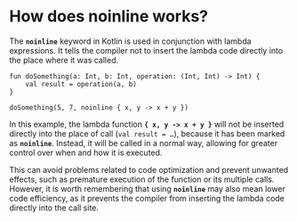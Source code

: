 # How does noinline works?

The **`noinline`** keyword in Kotlin is used in conjunction with lambda expressions. It tells the compiler not to insert the lambda code directly into the place where it was called.

```
fun doSomething(a: Int, b: Int, operation: (Int, Int) -> Int) {
    val result = operation(a, b)
}

doSomething(5, 7, noinline { x, y -> x + y })
```

In this example, the lambda function **`{ x, y -> x + y }`** will not be inserted directly into the place of call (`val result = …`), because it has been marked as **`noinline`**. Instead, it will be called in a normal way, allowing for greater control over when and how it is executed.

This can avoid problems related to code optimization and prevent unwanted effects, such as premature execution of the function or its multiple calls. However, it is worth remembering that using **`noinline`** may also mean lower code efficiency, as it prevents the compiler from inserting the lambda code directly into the call site.